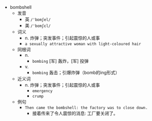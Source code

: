 - bombshell
  - 发音
    - 英 `/'bɒmʃel/`
    - 美 `/'bɑmʃɛl/`
  - 词义
    - n. 炸弹；突发事件；引起震惊的人或事
    - `a sexually attractive woman with light-coloured hair`
  - 同根词
    - n.
      - `bombing` [军] 轰炸，[军] 投弹
    - v.
      - `bombing` 轰击；引爆炸弹（bomb的ing形式）
  - 近义词
    - n. 炸弹；突发事件；引起震惊的人或事
      - `emergency`
      - `crump`
  - 例句
    - `Then came the bombshell: the factory was to close down.`
      - 接着传来了令人震惊的消息: 工厂要关闭了。

